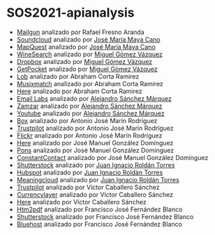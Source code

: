 # SOS2021-apianalysis
* [Mailgun](https://www.mailgun.com) analizado por Rafael Fresno Aranda
* [Soundcloud](https://developers.soundcloud.com/) analizado por [José María Maya Cano](https://github.com/josemarimaya)
* [MapQuest](https://developer.mapquest.com/) analizado por [José María Maya Cano](https://github.com/josemarimaya)
* [WineSearch](https://www.wine-searcher.com/) analizado por [Miguel Gómez Vázquez](https://github.com/migueclon98)
* [Dropbox](https://www.dropbox.com/plans?tab=personal) analizado por [Miguel Gómez Vázquez](https://github.com/migueclon98)
* [GetPocket](https://getpocket.com/premium) analizado por [Miguel Gómez Vázquez](https://github.com/migueclon98)
* [Lob](https://www.lob.com/) analizado por Abraham Corta Ramirez
* [Musixmatch](https://developer.musixmatch.com/) analizado por Abraham Corta Ramirez
* [Here](https://developer.here.com/) analizado por Abraham Corta Ramirez
* [Email Labs](https://emaillabs.io/en/pricing/) analizado por [Alejandro Sánchez Márquez](https://github.com/Alesanmar)
* [Zamzar](https://developers.zamzar.com/pricing) analizado por [Alejandro Sánchez Márquez](https://github.com/Alesanmar)
* [Youtube](https://developers.google.com/youtube/v3/determine_quota_cost) analizado por [Alejandro Sánchez Márquez](https://github.com/Alesanmar)
* [Box](https://www.box.com/es-419/pricing/business) analizado por Antonio José Marín Rodríguez
* [Trustpilot](https://business.trustpilot.com/plans) analizado por Antonio José Marín Rodríguez
* [Flickr](https://www.flickr.com/account/upgrade/pro) analizado por Antonio José Marín Rodríguez
* [Here](https://developer.here.com/pricing) analizado por José Manuel González Domínguez
* [Pons](http://en.pons.com/assets/docs/api_dict.pdf) analizado por José Manuel González Domínguez
* [ConstantContact](https://www.constantcontact.com/es/price-plans) analizado por José Manuel González Domínguez
* [Shutterstock](https://www.shutterstock.com/es/pricing) analizado por [Juan Ignacio Roldán Torres](https://github.com/juaroltor)
* [Hubspot](https://www.hubspot.es/pricing/marketing?term=annual&edition=starter) analizado por [Juan Ignacio Roldán Torres](https://github.com/juaroltor)
* [Meaningcloud](https://www.meaningcloud.com/es/productos/precios) analizado por [Juan Ignacio Roldán Torres](https://github.com/juaroltor)
* [Trustpilot](https://business.trustpilot.com) analizado por Víctor Caballero Sánchez
* [Currencylayer](https://currencylayer.com) analizado por Víctor Caballero Sánchez
* [Here](https://developer.here.com) analizado por Víctor Caballero Sánchez
* [Htm2pdf](https://www.htm2pdf.co.uk/plans-and-pricing/) analizado por Francisco José Fernández Blanco
* [Shutterstock](https://www.shutterstock.com/es/pricing) analizado por Francisco José Fernández Blanco
* [Bluehost](https://www.bluehost.com/web-hosting/signup) analizado por Francisco José Fernández Blanco
